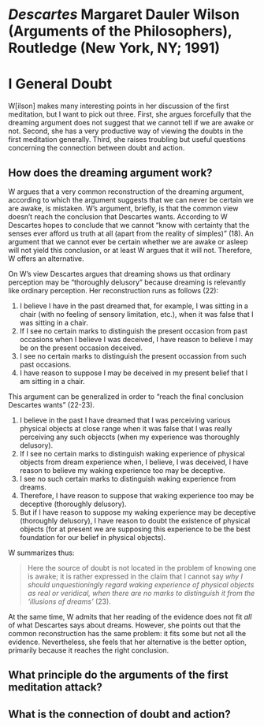 # *Descartes* Margaret Dauler Wilson (Arguments of the Philosophers), Routledge (New York, NY; 1991)

# I General Doubt

W[ilson] makes many interesting points in her discussion of the first meditation, but I want to pick out three. First, she argues forcefully that the dreaming argument does not suggest that we cannot tell if we are awake or not. Second, she has a very productive way of viewing the doubts in the first meditation generally. Third, she raises troubling but useful questions concerning the connection between doubt and action.


## How does the dreaming argument work?

W argues that a very common reconstruction of the dreaming argument, according to which the argument suggests that we can never be certain we are awake, is mistaken. W’s argument, briefly, is that the common view doesn’t reach the conclusion that Descartes wants. According to W Descartes hopes to conclude that we cannot “know with certainty that the senses ever afford us truth at all (apart from the reality of simples)” (18). An argument that we cannot ever be certain whether we are awake or asleep will not yield this conclusion, or at least W argues that it will not. Therefore, W offers an alternative.

On W’s view Descartes argues that dreaming shows us that ordinary perception may be “thoroughly delusory” because dreaming is relevantly like ordinary perception. Her reconstruction runs as follows (22):

1. I believe I have in the past dreamed that, for example, I was sitting in a chair (with no feeling of sensory limitation, etc.), when it was false that I was sitting in a chair.
1. If I see no certain marks to distinguish the present occasion from past occasions when I believe I was deceived, I have reason to believe I may be on the present occasion deceived.
1. I see no certain marks to distinguish the present occassion from such past occasions.
1. I have reason to suppose I may be deceived in my present belief that I am sitting in a chair.

This argument can be generalized in order to “reach the final conclusion Descartes wants” (22-23).

1. I believe in the past I have dreamed that I was perceiving various physical objects at close range when it was false that I was really perceiving any such objeccts (when my experience was thoroughly delusory).
1. If I see no certain marks to distinguish waking experience of physical objects from dream experience when, I believe, I was deceived, I have reason to believe my waking experience too may be deceptive.
1. I see no such certain marks to distinguish waking experience from dreams.
1. Therefore, I have reason to suppose that waking experience too may be deceptive (thoroughly delusory).
1. But if I have reason to suppose my waking experience may be deceptive (thoroughly delusory), I have reason to doubt the existence of physical objects (for at present we are supposing this experience to be the best foundation for our belief in physical objects).

W summarizes thus:

> Here the source of doubt is not located in the problem of knowing one is awake; it is rather expressed in the claim that I cannot say *why I should unquestioningly regard waking experience of physical objects as real or veridical, when there are no marks to distinguish it from the ‘illusions of dreams’* (23).

At the same time, W admits that her reading of the evidence does not fit *all* of what Descartes says about dreams. However, she points out that the common reconstruction has the same problem: it fits some but not all the evidence. Nevertheless, she feels that her alternative is the better option, primarily because it reaches the right conclusion.

## What principle do the arguments of the first meditation attack?

## What is the connection of doubt and action?

